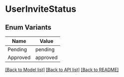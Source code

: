 # UserInviteStatus

## Enum Variants

| Name | Value |
|---- | -----|
| Pending | pending |
| Approved | approved |


[[Back to Model list]](../README.md#documentation-for-models) [[Back to API list]](../README.md#documentation-for-api-endpoints) [[Back to README]](../README.md)


